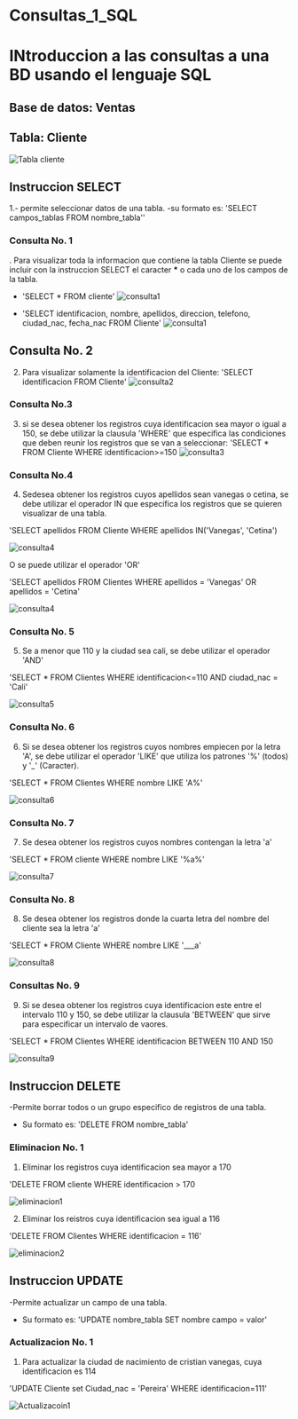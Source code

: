 # Consultas_1_SQL
# INtroduccion a las consultas a una BD usando el lenguaje SQL 

## Base de datos: Ventas 
## Tabla: Cliente 

![Tabla cliente](tabla.cliente.png "Tabla cliente")

## Instruccion SELECT
1.- permite seleccionar datos de una tabla.
-su formato es: 'SELECT campos_tablas FROM nombre_tabla''

### Consulta No. 1
. Para visualizar toda la informacion que contiene la tabla Cliente se puede incluir con la instruccion SELECT el caracter **\*** o cada uno de los campos de la tabla.

- 'SELECT * FROM cliente'
![consulta1](consulta_1_.png "consulta 1 - 1")

- 'SELECT identificacion, nombre, apellidos, direccion, telefono, ciudad_nac, fecha_nac FROM Cliente'
![consulta1](consulta1_2.png "Consulta 1 - 2")

## Consulta No. 2

2. Para visualizar solamente la identificacion del Cliente: 'SELECT identificacion FROM Cliente'
![consulta2](consulta2.png "Consulat 2")

### Consulta No.3

3. si se desea obtener los registros cuya identificacion sea mayor o igual a 150, se debe utilizar la clausula 'WHERE' que especifica las condiciones que deben reunir los registros que se van a seleccionar: 'SELECT * FROM Cliente WHERE identificacion>=150
![consulta3](consulta3.png "Consulta 3")

### Consulta No.4

4. Sedesea obtener los registros cuyos apellidos sean vanegas o cetina, se debe utilizar el operador IN que especifica los registros que se quieren visualizar de una tabla.

'SELECT apellidos FROM Cliente WHERE apellidos IN('Vanegas', 'Cetina')

![consulta4](consulta4.png "Consulta 4_1")

O se puede utilizar el operador 'OR'

'SELECT apellidos FROM Clientes WHERE apellidos = 'Vanegas' OR apellidos = 'Cetina'


![consulta4](consulta4_2.png "Consulta 4_2")

### Consulta No. 5

5. Se a menor que 110 y la ciudad sea cali, se debe utilizar el operador 'AND' 

'SELECT * FROM Clientes WHERE identificacion<=110 AND ciudad_nac = 'Cali'

![consulta5](consulta5.png "Consulta 5")

### Consulta No. 6 

6. Si se desea obtener los registros cuyos nombres empiecen por la letra 'A', se debe utilizar el operador 'LIKE' que utiliza los patrones '%' (todos) y '_' (Caracter).

'SELECT * FROM Clientes WHERE nombre LIKE 'A%'

![consulta6](consulta6.png "Consulta 6")

### Consulta No. 7

7. Se desea obtener los registros cuyos nombres contengan la letra 'a'

'SELECT * FROM cliente WHERE nombre LIKE '%a%'

![consulta7](consulta7.png "Consulta 7")

### Consulta No. 8

8. Se desea obtener los registros donde la cuarta letra del nombre del cliente sea la letra 'a' 

'SELECT * FROM Cliente WHERE nombre LIKE '___a'

![consulta8](consulta8.png "Consulta 8")

### Consultas No. 9 

9. Si se desea obtener los registros cuya identificacion este entre el intervalo 110 y 150, se debe utilizar la clausula 'BETWEEN' que sirve para especificar un intervalo de vaores.

'SELECT * FROM Clientes WHERE identificacion BETWEEN 110 AND 150

![consulta9](consulta9.png "Consulta 9")

## Instruccion DELETE
-Permite borrar todos o un grupo especifico de registros de una tabla.
- Su formato es: 'DELETE FROM nombre_tabla'

### Eliminacion No. 1

1. Eliminar los registros cuya identificacion sea mayor a 170

'DELETE FROM cliente WHERE identificacion > 170

![eliminacion1](eliminacion1.png "eliminacion1")

2. Eliminar los reistros cuya identificacion sea igual a 116

'DELETE FROM Clientes WHERE identificacion = 116'

![eliminacion2](eliminacion2.png "eliminacion2")

## Instruccion UPDATE
-Permite actualizar un campo de una tabla.
- Su formato es: 'UPDATE nombre_tabla SET nombre campo = valor'

### Actualizacion No. 1

1. Para actualizar la ciudad de nacimiento de cristian vanegas, cuya identificacion es 114

'UPDATE Cliente set Ciudad_nac = 'Pereira' WHERE identificacion=111'

![Actualizacoin1](Actualizacoin1.png "Actualizacoin1")